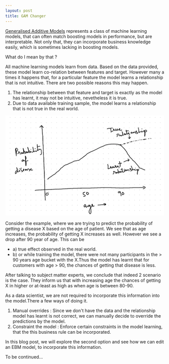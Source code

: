 ```yaml
---
layout: post
title: GAM Changer
---
```


[Generalised Additive Models](https://www.youtube.com/watch?v=XQ1vk7wEI7c) represents a class of machine learning models, that can often match boosting models in performance, but are interpretable.
Not only that, they can incorporate business knowledge easily, which is sometimes lacking in boosting models.

What do I mean by that ?

All machine learning models learn from data. Based on the data provided, these model learn co-relation between features and target.
However many a times it happens that, for a particular feature the model learns a relationship that is not intuitive.
There are two possible reasons this may happen.

1. The relationship between that feature and target is exactly as the model has learnt, it may not be intuitive, nevetheless it is true.
2. Due to data available training sample, the model learns a relationship that is not true in the real world.

![learned relationship](../images/gam_edit_learned_relation-1.png)

Consider the example, where we are trying to predict the probability of getting a disease X based on the age of patient. We see that as age increases, the probability of getting X increases as well. However we see a drop after 90 year of age. This can be

* a) true effect observed in the real world.
* b) or while training the model, there were not many participants in the > 90 years age bucket with the X.Thus the model has learnt that for customers with age > 90, the chances of getting that disease is less.

After talking to subject matter experts, we conclude that indeed 2 scenario is the case. They inform us that with increasing age the chances of getting X in higher or at-least as high as when age is between 80-90.

As a data scientist, we are not required to incorporate this information into the model.There a few ways of doing it.

1. Manual overrides : Since we don't have the data and the relationship model has learnt is not correct, we can manually decide to override the predictions by the model.
2. Constraint the model : Enforce certain constraints in the model learning, that the this business rule can be incorporated.

In this blog post, we will explore the second option and see how we can edit an EBM model, to incorporate this information.

To be continued...
